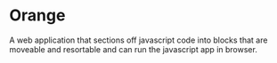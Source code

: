 # Orange

A web application that sections off javascript code into blocks that are moveable and resortable and can run the javascript app in browser.
